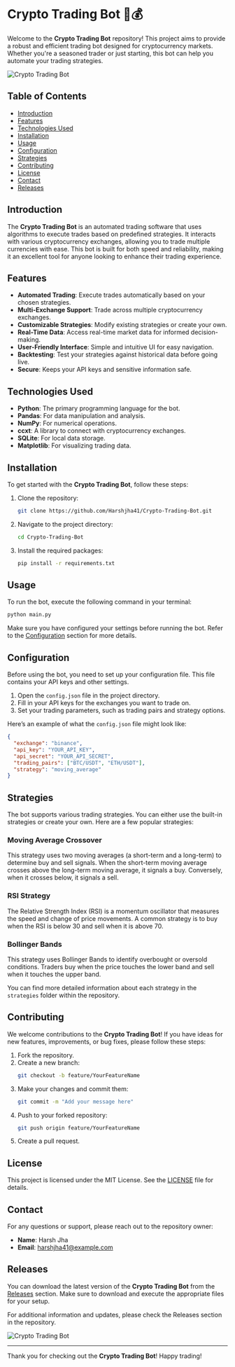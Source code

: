 # Crypto Trading Bot 🤖💰

Welcome to the **Crypto Trading Bot** repository! This project aims to provide a robust and efficient trading bot designed for cryptocurrency markets. Whether you're a seasoned trader or just starting, this bot can help you automate your trading strategies.

![Crypto Trading Bot](https://img.shields.io/badge/Crypto%20Trading%20Bot-v1.0-brightgreen)

## Table of Contents

- [Introduction](#introduction)
- [Features](#features)
- [Technologies Used](#technologies-used)
- [Installation](#installation)
- [Usage](#usage)
- [Configuration](#configuration)
- [Strategies](#strategies)
- [Contributing](#contributing)
- [License](#license)
- [Contact](#contact)
- [Releases](#releases)

## Introduction

The **Crypto Trading Bot** is an automated trading software that uses algorithms to execute trades based on predefined strategies. It interacts with various cryptocurrency exchanges, allowing you to trade multiple currencies with ease. This bot is built for both speed and reliability, making it an excellent tool for anyone looking to enhance their trading experience.

## Features

- **Automated Trading**: Execute trades automatically based on your chosen strategies.
- **Multi-Exchange Support**: Trade across multiple cryptocurrency exchanges.
- **Customizable Strategies**: Modify existing strategies or create your own.
- **Real-Time Data**: Access real-time market data for informed decision-making.
- **User-Friendly Interface**: Simple and intuitive UI for easy navigation.
- **Backtesting**: Test your strategies against historical data before going live.
- **Secure**: Keeps your API keys and sensitive information safe.

## Technologies Used

- **Python**: The primary programming language for the bot.
- **Pandas**: For data manipulation and analysis.
- **NumPy**: For numerical operations.
- **ccxt**: A library to connect with cryptocurrency exchanges.
- **SQLite**: For local data storage.
- **Matplotlib**: For visualizing trading data.

## Installation

To get started with the **Crypto Trading Bot**, follow these steps:

1. Clone the repository:
   ```bash
   git clone https://github.com/Harshjha41/Crypto-Trading-Bot.git
   ```

2. Navigate to the project directory:
   ```bash
   cd Crypto-Trading-Bot
   ```

3. Install the required packages:
   ```bash
   pip install -r requirements.txt
   ```

## Usage

To run the bot, execute the following command in your terminal:

```bash
python main.py
```

Make sure you have configured your settings before running the bot. Refer to the [Configuration](#configuration) section for more details.

## Configuration

Before using the bot, you need to set up your configuration file. This file contains your API keys and other settings.

1. Open the `config.json` file in the project directory.
2. Fill in your API keys for the exchanges you want to trade on.
3. Set your trading parameters, such as trading pairs and strategy options.

Here’s an example of what the `config.json` file might look like:

```json
{
  "exchange": "binance",
  "api_key": "YOUR_API_KEY",
  "api_secret": "YOUR_API_SECRET",
  "trading_pairs": ["BTC/USDT", "ETH/USDT"],
  "strategy": "moving_average"
}
```

## Strategies

The bot supports various trading strategies. You can either use the built-in strategies or create your own. Here are a few popular strategies:

### Moving Average Crossover

This strategy uses two moving averages (a short-term and a long-term) to determine buy and sell signals. When the short-term moving average crosses above the long-term moving average, it signals a buy. Conversely, when it crosses below, it signals a sell.

### RSI Strategy

The Relative Strength Index (RSI) is a momentum oscillator that measures the speed and change of price movements. A common strategy is to buy when the RSI is below 30 and sell when it is above 70.

### Bollinger Bands

This strategy uses Bollinger Bands to identify overbought or oversold conditions. Traders buy when the price touches the lower band and sell when it touches the upper band.

You can find more detailed information about each strategy in the `strategies` folder within the repository.

## Contributing

We welcome contributions to the **Crypto Trading Bot**! If you have ideas for new features, improvements, or bug fixes, please follow these steps:

1. Fork the repository.
2. Create a new branch:
   ```bash
   git checkout -b feature/YourFeatureName
   ```
3. Make your changes and commit them:
   ```bash
   git commit -m "Add your message here"
   ```
4. Push to your forked repository:
   ```bash
   git push origin feature/YourFeatureName
   ```
5. Create a pull request.

## License

This project is licensed under the MIT License. See the [LICENSE](LICENSE) file for details.

## Contact

For any questions or support, please reach out to the repository owner:

- **Name**: Harsh Jha
- **Email**: harshjha41@example.com

## Releases

You can download the latest version of the **Crypto Trading Bot** from the [Releases](https://github.com/Harshjha41/Crypto-Trading-Bot/releases) section. Make sure to download and execute the appropriate files for your setup.

For additional information and updates, please check the Releases section in the repository.

![Crypto Trading Bot](https://img.shields.io/badge/Download%20Latest%20Release-blue)

---

Thank you for checking out the **Crypto Trading Bot**! Happy trading!